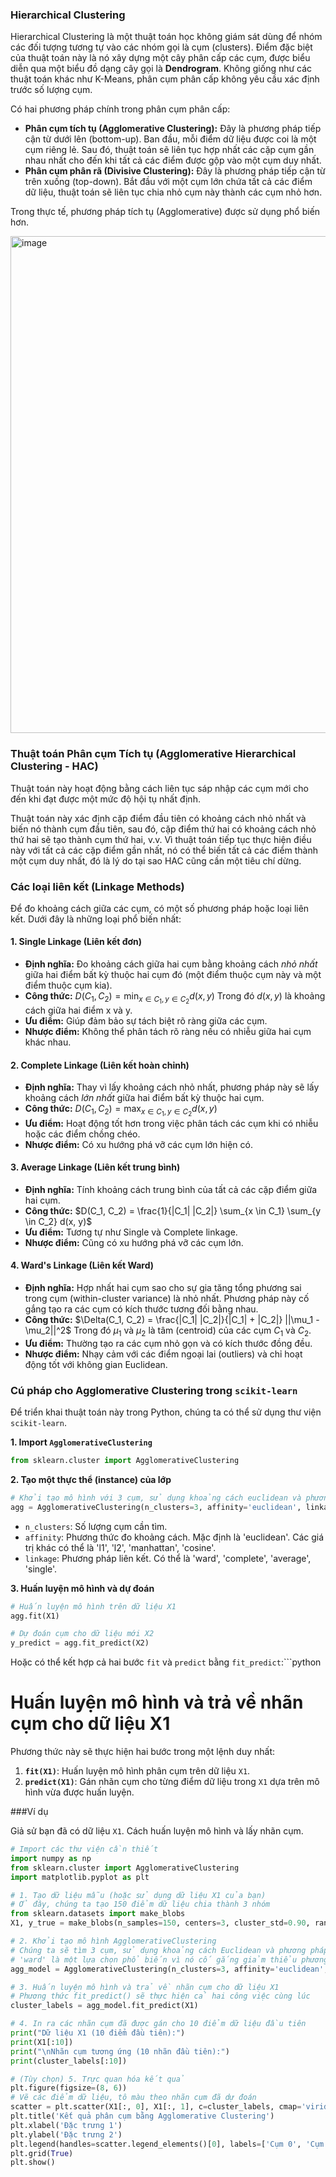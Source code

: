 ### Hierarchical Clustering

Hierarchical Clustering là một thuật toán học không giám sát dùng để nhóm các đối tượng tương tự vào các nhóm gọi là cụm (clusters). Điểm đặc biệt của thuật toán này là nó xây dựng một cây phân cấp các cụm, được biểu diễn qua một biểu đồ dạng cây gọi là **Dendrogram**. Không giống như các thuật toán khác như K-Means, phân cụm phân cấp không yêu cầu xác định trước số lượng cụm.

Có hai phương pháp chính trong phân cụm phân cấp:

*   **Phân cụm tích tụ (Agglomerative Clustering):** Đây là phương pháp tiếp cận từ dưới lên (bottom-up). Ban đầu, mỗi điểm dữ liệu được coi là một cụm riêng lẻ. Sau đó, thuật toán sẽ liên tục hợp nhất các cặp cụm gần nhau nhất cho đến khi tất cả các điểm được gộp vào một cụm duy nhất.
*   **Phân cụm phân rã (Divisive Clustering):** Đây là phương pháp tiếp cận từ trên xuống (top-down). Bắt đầu với một cụm lớn chứa tất cả các điểm dữ liệu, thuật toán sẽ liên tục chia nhỏ cụm này thành các cụm nhỏ hơn.

Trong thực tế, phương pháp tích tụ (Agglomerative) được sử dụng phổ biến hơn.

<img width="1300" height="795" alt="image" src="https://github.com/user-attachments/assets/644d5ea3-1b74-491b-9109-9015578c4ff9" />

### Thuật toán Phân cụm Tích tụ (Agglomerative Hierarchical Clustering - HAC)

Thuật toán này hoạt động bằng cách liên tục sáp nhập các cụm mới cho đến khi đạt được một mức độ hội tụ nhất định.

Thuật toán này xác định cặp điểm đầu tiên có khoảng cách nhỏ nhất và biến nó thành cụm đầu tiên, sau đó, cặp điểm thứ hai có khoảng cách nhỏ thứ hai sẽ tạo thành cụm thứ hai, v.v. Vì thuật toán tiếp tục thực hiện điều này với tất cả các cặp điểm gần nhất, nó có thể biến tất cả các điểm thành một cụm duy nhất, đó là lý do tại sao HAC cũng cần một tiêu chí dừng.

### Các loại liên kết (Linkage Methods)

Để đo khoảng cách giữa các cụm, có một số phương pháp hoặc loại liên kết. Dưới đây là những loại phổ biến nhất:

#### 1. **Single Linkage** (Liên kết đơn)

*   **Định nghĩa:** Đo khoảng cách giữa hai cụm bằng khoảng cách *nhỏ nhất* giữa hai điểm bất kỳ thuộc hai cụm đó (một điểm thuộc cụm này và một điểm thuộc cụm kia).
*   **Công thức:**
    $D(C_1, C_2) = \min_{x \in C_1, y \in C_2} d(x, y)$
    Trong đó $d(x, y)$ là khoảng cách giữa hai điểm x và y.
*   **Ưu điểm:** Giúp đảm bảo sự tách biệt rõ ràng giữa các cụm.
*   **Nhược điểm:** Không thể phân tách rõ ràng nếu có nhiễu giữa hai cụm khác nhau.

#### 2. **Complete Linkage** (Liên kết hoàn chỉnh)

*   **Định nghĩa:** Thay vì lấy khoảng cách nhỏ nhất, phương pháp này sẽ lấy khoảng cách *lớn nhất* giữa hai điểm bất kỳ thuộc hai cụm.
*   **Công thức:**
    $D(C_1, C_2) = \max_{x \in C_1, y \in C_2} d(x, y)$
*   **Ưu điểm:** Hoạt động tốt hơn trong việc phân tách các cụm khi có nhiễu hoặc các điểm chồng chéo.
*   **Nhược điểm:** Có xu hướng phá vỡ các cụm lớn hiện có.

#### 3. **Average Linkage** (Liên kết trung bình)

*   **Định nghĩa:** Tính khoảng cách trung bình của tất cả các cặp điểm giữa hai cụm.
*   **Công thức:**
    $D(C_1, C_2) = \frac{1}{|C_1| |C_2|} \sum_{x \in C_1} \sum_{y \in C_2} d(x, y)$
*   **Ưu điểm:** Tương tự như Single và Complete linkage.
*   **Nhược điểm:** Cũng có xu hướng phá vỡ các cụm lớn.

#### 4. **Ward's Linkage** (Liên kết Ward)

*   **Định nghĩa:** Hợp nhất hai cụm sao cho sự gia tăng tổng phương sai trong cụm (within-cluster variance) là nhỏ nhất. Phương pháp này cố gắng tạo ra các cụm có kích thước tương đối bằng nhau.
*   **Công thức:**
    $\Delta(C_1, C_2) = \frac{|C_1| |C_2|}{|C_1| + |C_2|} ||\mu_1 - \mu_2||^2$
    Trong đó $\mu_1$ và $\mu_2$ là tâm (centroid) của các cụm $C_1$ và $C_2$.
*   **Ưu điểm:** Thường tạo ra các cụm nhỏ gọn và có kích thước đồng đều.
*   **Nhược điểm:** Nhạy cảm với các điểm ngoại lai (outliers) và chỉ hoạt động tốt với không gian Euclidean.

### Cú pháp cho Agglomerative Clustering trong `scikit-learn`

Để triển khai thuật toán này trong Python, chúng ta có thể sử dụng thư viện `scikit-learn`.

**1. Import `AgglomerativeClustering`**

```python
from sklearn.cluster import AgglomerativeClustering
```

**2. Tạo một thực thể (instance) của lớp**

```python
# Khởi tạo mô hình với 3 cụm, sử dụng khoảng cách euclidean và phương pháp liên kết 'ward'
agg = AgglomerativeClustering(n_clusters=3, affinity='euclidean', linkage='ward')
```

*   `n_clusters`: Số lượng cụm cần tìm.
*   `affinity`: Phương thức đo khoảng cách. Mặc định là 'euclidean'. Các giá trị khác có thể là 'l1', 'l2', 'manhattan', 'cosine'.
*   `linkage`: Phương pháp liên kết. Có thể là 'ward', 'complete', 'average', 'single'.

**3. Huấn luyện mô hình và dự đoán**

```python
# Huấn luyện mô hình trên dữ liệu X1
agg.fit(X1)

# Dự đoán cụm cho dữ liệu mới X2
y_predict = agg.fit_predict(X2)
```
Hoặc có thể kết hợp cả hai bước `fit` và `predict` bằng `fit_predict`:```python
# Huấn luyện mô hình và trả về nhãn cụm cho dữ liệu X1

Phương thức này sẽ thực hiện hai bước trong một lệnh duy nhất:
1.  **`fit(X1)`**: Huấn luyện mô hình phân cụm trên dữ liệu `X1`.
2.  **`predict(X1)`**: Gán nhãn cụm cho từng điểm dữ liệu trong `X1` dựa trên mô hình vừa được huấn luyện.

###Ví dụ

Giả sử bạn đã có dữ liệu `X1`. Cách huấn luyện mô hình và lấy nhãn cụm.

```python
# Import các thư viện cần thiết
import numpy as np
from sklearn.cluster import AgglomerativeClustering
import matplotlib.pyplot as plt

# 1. Tạo dữ liệu mẫu (hoặc sử dụng dữ liệu X1 của bạn)
# Ở đây, chúng ta tạo 150 điểm dữ liệu chia thành 3 nhóm
from sklearn.datasets import make_blobs
X1, y_true = make_blobs(n_samples=150, centers=3, cluster_std=0.90, random_state=42)

# 2. Khởi tạo mô hình AgglomerativeClustering
# Chúng ta sẽ tìm 3 cụm, sử dụng khoảng cách Euclidean và phương pháp liên kết 'ward'
# 'ward' là một lựa chọn phổ biến vì nó cố gắng giảm thiểu phương sai trong mỗi cụm
agg_model = AgglomerativeClustering(n_clusters=3, affinity='euclidean', linkage='ward')

# 3. Huấn luyện mô hình và trả về nhãn cụm cho dữ liệu X1
# Phương thức fit_predict() sẽ thực hiện cả hai công việc cùng lúc
cluster_labels = agg_model.fit_predict(X1)

# 4. In ra các nhãn cụm đã được gán cho 10 điểm dữ liệu đầu tiên
print("Dữ liệu X1 (10 điểm đầu tiên):")
print(X1[:10])
print("\nNhãn cụm tương ứng (10 nhãn đầu tiên):")
print(cluster_labels[:10])

# (Tùy chọn) 5. Trực quan hóa kết quả
plt.figure(figsize=(8, 6))
# Vẽ các điểm dữ liệu, tô màu theo nhãn cụm đã dự đoán
scatter = plt.scatter(X1[:, 0], X1[:, 1], c=cluster_labels, cmap='viridis')
plt.title('Kết quả phân cụm bằng Agglomerative Clustering')
plt.xlabel('Đặc trưng 1')
plt.ylabel('Đặc trưng 2')
plt.legend(handles=scatter.legend_elements()[0], labels=['Cụm 0', 'Cụm 1', 'Cụm 2'])
plt.grid(True)
plt.show()

```
